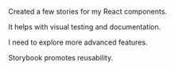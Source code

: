 Created a few stories for my React components.

It helps with visual testing and documentation.

I need to explore more advanced features.

Storybook promotes reusability.